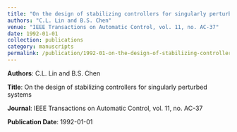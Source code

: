 ```yaml
---
title: "On the design of stabilizing controllers for singularly perturbed systems"
authors: "C.L. Lin and B.S. Chen"
venue: "IEEE Transactions on Automatic Control, vol. 11, no. AC-37"
date: 1992-01-01
collection: publications
category: manuscripts
permalink: /publication/1992-01-on-the-design-of-stabilizing-controllers-for-singularly-perturbed-systems
---
```


**Authors**: C.L. Lin and B.S. Chen

**Title**: On the design of stabilizing controllers for singularly perturbed systems

**Journal**: IEEE Transactions on Automatic Control, vol. 11, no. AC-37

**Publication Date**: 1992-01-01
